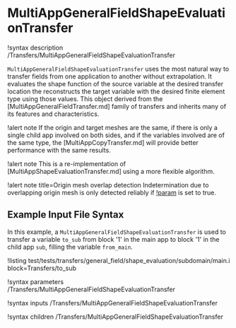 # MultiAppGeneralFieldShapeEvaluationTransfer

!syntax description /Transfers/MultiAppGeneralFieldShapeEvaluationTransfer

`MultiAppGeneralFieldShapeEvaluationTransfer` uses the most natural way to transfer fields from one application to
another without extrapolation. It evaluates the shape function of the source variable at the desired transfer location
the reconstructs the target variable with the desired finite element type using those values.
This object derived from the [MultiAppGeneralFieldTransfer.md] family of transfers and inherits
many of its features and characteristics.

!alert note
If the origin and target meshes are the same, if there is only a single child app involved on both sides,
and if the variables involved are of the same type, the [MultiAppCopyTransfer.md] will
provide better performance with the same results.

!alert note
This is a re-implementation of [MultiAppShapeEvaluationTransfer.md] using a more flexible algorithm.

!alert note title=Origin mesh overlap detection
Indetermination due to overlapping origin mesh is only detected reliably if
[!param](/Transfers/MultiAppGeneralFieldShapeEvaluationTransfer/greedy_search) is set to true.

## Example Input File Syntax

In this example, a `MultiAppGeneralFieldShapeEvaluationTransfer` is used to transfer a variable `to_sub` from
block '1' in the main app to block '1' in the child app `sub`, filling the variable `from_main`.

!listing test/tests/transfers/general_field/shape_evaluation/subdomain/main.i block=Transfers/to_sub

!syntax parameters /Transfers/MultiAppGeneralFieldShapeEvaluationTransfer

!syntax inputs /Transfers/MultiAppGeneralFieldShapeEvaluationTransfer

!syntax children /Transfers/MultiAppGeneralFieldShapeEvaluationTransfer
